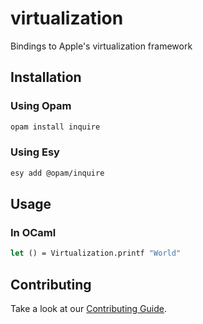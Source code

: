 # virtualization

Bindings to Apple's virtualization framework

## Installation

### Using Opam

```bash
opam install inquire
```

### Using Esy

```bash
esy add @opam/inquire
```

## Usage

### In OCaml

```ocaml
let () = Virtualization.printf "World"
```

## Contributing

Take a look at our [Contributing Guide](CONTRIBUTING.md).